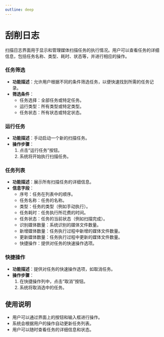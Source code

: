 ```yaml
---
outline: deep
---
```


# 刮削日志

扫描日志界面用于显示和管理媒体扫描任务的执行情况。用户可以查看任务的详细信息，包括任务名称、类型、耗时、状态等，并进行相应的操作。

<a-image style="border-radius: 12px" src="/public/images/usage/task-scan-log-001.png" />

### 任务筛选
- **功能描述**：允许用户根据不同的条件筛选任务，以便快速找到所需的任务记录。
- **筛选条件**：
  - 任务选择：全部任务或特定任务。
  - 运行类型：所有类型或特定类型。
  - 任务状态：所有状态或特定状态。

### 运行任务
- **功能描述**：手动启动一个新的扫描任务。
- **操作步骤**：
  1. 点击“运行任务”按钮。
  2. 系统将开始执行扫描任务。

### 任务列表
- **功能描述**：展示所有扫描任务的详细信息。
- **信息字段**：
  - 序号：任务在列表中的顺序。
  - 任务名称：任务的名称。
  - 类型：任务的类型（例如手动执行）。
  - 任务耗时：任务执行所花费的时间。
  - 任务状态：任务的当前状态（例如扫描完成）。
  - 识别媒体数量：系统识别的媒体文件数量。
  - 新增媒体数量：任务执行过程中新增的媒体文件数量。
  - 更新媒体数量：任务执行过程中更新的媒体文件数量。
  - 快捷操作：提供对任务的快速操作选项。

### 快捷操作
- **功能描述**：提供对任务的快速操作选项，如取消任务。
- **操作步骤**：
  1. 在快捷操作列中，点击“取消”按钮。
  2. 系统将取消选中的任务。

## 使用说明
- 用户可以通过界面上的按钮和输入框进行操作。
- 系统会根据用户的操作自动更新任务列表。
- 用户可以随时查看任务的详细信息和状态。
